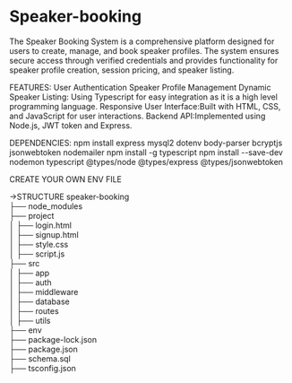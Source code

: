 # Speaker-booking
The Speaker Booking System is a comprehensive platform designed for users to create, manage, and book speaker profiles. The system ensures secure access through verified credentials and provides functionality for speaker profile creation, session pricing, and speaker listing.

FEATURES:
User Authentication
Speaker Profile Management
Dynamic Speaker Listing: Using Typescript for easy integration as it is a high level programming language.
Responsive User Interface:Built with HTML, CSS, and JavaScript for user interactions.
Backend API:Implemented using Node.js, JWT token and Express.

DEPENDENCIES:
npm install express mysql2 dotenv body-parser bcryptjs jsonwebtoken nodemailer
npm install -g typescript
npm install --save-dev nodemon typescript @types/node @types/express @types/jsonwebtoken

CREATE YOUR OWN ENV FILE

->STRUCTURE
speaker-booking  
 ├── node_modules  
 ├── project  
 │    ├── login.html  
 │    ├── signup.html  
 │    ├── style.css  
 │    ├── script.js  
 ├── src  
 │    ├── app  
 │    ├── auth  
 │    ├── middleware  
 │    ├── database  
 │    ├── routes  
 │    ├── utils  
 ├── env   
 ├── package-lock.json  
 ├── package.json  
 ├── schema.sql  
 ├── tsconfig.json
